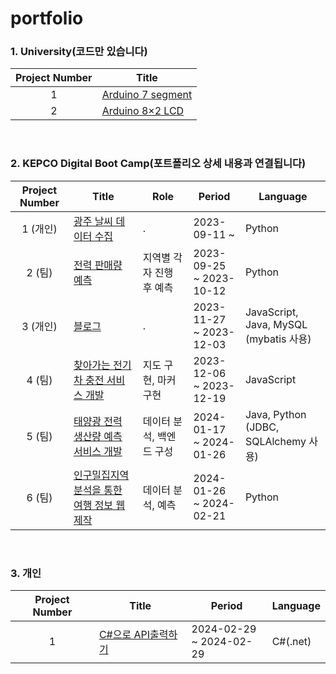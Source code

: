 # portfolio

### 1. University(코드만 있습니다)
|Project Number|Title|
|:----:|----|
|1|[Arduino 7 segment](https://www.tinkercad.com/things/6hINGanReT8-anode-7-segment?sharecode=PCOvt-WR_xaFc8EcV0Jvhz7QnescVChUSaZxOPPbzyY)|
|2|[Arduino 8×2 LCD](https://www.tinkercad.com/things/6wUngBKpGcA-82-lcd?sharecode=EGRf8aJDgXFiqXCGXIVMT3NTuZP4fmuUK0avhgU5DwU)|

<br>

### 2. KEPCO Digital Boot Camp(포트폴리오 상세 내용과 연결됩니다)
|Project Number|Title|Role|Period|Language|
|:----:|----|----|----|----|
|1 (개인)|[광주 날씨 데이터 수집](https://github.com/portk/portfolio/blob/main/pages/project1.md)|.|2023-09-11 ~|Python|
|2 (팀)|[전력 판매량 예측](https://github.com/portk/portfolio/blob/main/pages/project2.md)|지역별 각자 진행 후 예측|2023-09-25 <br>~ 2023-10-12|Python|
|3 (개인)|[블로그](https://github.com/portk/portfolio/blob/main/pages/project3.md)|.|2023-11-27 <br>~ 2023-12-03|JavaScript, Java, MySQL<br>(mybatis 사용)|
|4 (팀)|[찾아가는 전기차 충전 서비스 개발](https://github.com/portk/portfolio/blob/main/pages/project4.md)|지도 구현, 마커 구현|2023-12-06 <br>~ 2023-12-19|JavaScript|
|5 (팀)|[태양광 전력 생산량 예측 서비스 개발](https://github.com/portk/portfolio/blob/main/pages/project5.md)|데이터 분석, 백엔드 구성|2024-01-17 <br>~ 2024-01-26|Java, Python<br>(JDBC, SQLAlchemy 사용)|
|6 (팀)|[인구밀집지역 분석을 통한 여행 정보 웹 제작](https://github.com/portk/portfolio/blob/main/pages/project6.md)|데이터 분석, 예측|2024-01-26 <br>~ 2024-02-21|Python|

<br>

### 3. 개인
|Project Number|Title|Period|Language|
|:----:|----|----|----|
|1|[C#으로 API출력하기](https://github.com/portk/portfolio/blob/main/pages/project7.md)|2024-02-29 <br>~ 2024-02-29|C#(.net)|
